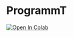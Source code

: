 # ProgrammT

[![Open In Colab](https://colab.research.google.com/assets/colab-badge.svg)](https://colab.research.google.com/drive/1tuJe9cQ2feDPvmv87LScWjB01ylNiTp6)

